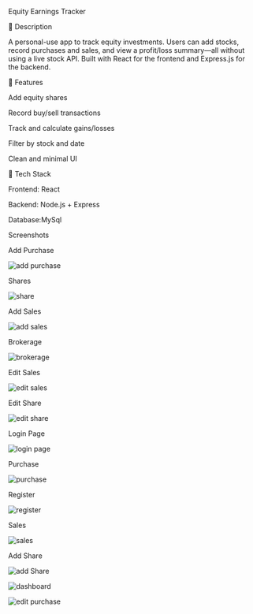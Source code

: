 Equity Earnings Tracker

📝 Description

A personal-use app to track equity investments. Users can add stocks, record purchases and sales, and view a profit/loss summary—all without using a live stock API. Built with React for the frontend and Express.js for the backend.

🚀 Features

Add equity shares

Record buy/sell transactions

Track and calculate gains/losses

Filter by stock and date

Clean and minimal UI

🔧 Tech Stack

Frontend: React

Backend: Node.js + Express

Database:MySql

Screenshots

Add Purchase

![add purchase](https://github.com/user-attachments/assets/ce24ab24-335e-4895-b234-4d0fe884269b)

Shares

![share](https://github.com/user-attachments/assets/ca23ea2f-cd60-4759-a396-f3dea5c6ebed)

Add Sales

![add sales](https://github.com/user-attachments/assets/bee93ca9-510f-4412-8965-35a752e1fc46)

Brokerage

![brokerage](https://github.com/user-attachments/assets/7c406396-06d1-4151-9b90-7f111b7b881a)

Edit Sales

![edit sales](https://github.com/user-attachments/assets/9da8ab84-736a-42b6-918e-342b4ff88b72)

Edit Share

![edit share](https://github.com/user-attachments/assets/6415ed0c-0bb2-48f6-a985-af7ad2b328eb)

Login Page

![login page](https://github.com/user-attachments/assets/b49d4f9d-d278-458b-a8e7-a20a54856ff1)

Purchase

![purchase](https://github.com/user-attachments/assets/0aa6a536-37ad-4bcb-afba-38c1d6bb102b)

Register

![register](https://github.com/user-attachments/assets/d799fd03-a004-4572-81ed-624837e111ce)

Sales

![sales](https://github.com/user-attachments/assets/22494f02-dade-4853-8814-b70999aabce6)

Add Share

![add Share](https://github.com/user-attachments/assets/80d9f618-cb3a-4af6-ad39-9361e1203fdf)

![dashboard](https://github.com/user-attachments/assets/6a5fc777-cd6c-4917-a9e7-2d8c10e66154)

![edit purchase](https://github.com/user-attachments/assets/8b2fd0db-3faa-4a8f-b858-92c6e3c11197)


